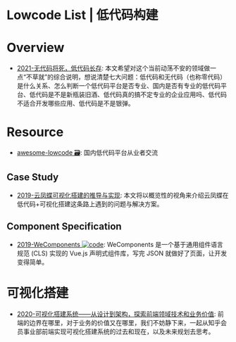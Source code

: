 # Lowcode List | 低代码构建

# Overview

- [2021-无代码将死，低代码长存](https://cubox.pro/c/TtUgdj): 本文希望对这个当前动荡不安的领域做一点“不草就”的综合说明，想说清楚七大问题：低代码和无代码（也称零代码）是什么关系、怎么判断一个低代码平台是否专业、国内是否有专业的低代码平台、低代码是不是新瓶装旧酒、低代码真的搞不定专业的企业应用吗、低代码不适合开发哪些应用、低代码是不是银弹。

# Resource

- [awesome-lowcode 🗃️](https://github.com/taowen/awesome-lowcode): 国内低代码平台从业者交流

## Case Study

- [2019-云凤蝶可视化搭建的推导与实现](https://zhuanlan.zhihu.com/p/90746742): 本文将以概览性的视角来介绍云凤蝶在 低代码+可视化搭建这条路上遇到的问题与解决方案。

## Component Specification

- [2019-WeComponents ![code](https://ng-tech.icu/assets/code.svg)](https://github.com/Tencent/WeComponents): WeComponents 是一个基于通用组件语言规范 (CLS) 实现的 Vue.js 声明式组件库，写完 JSON 就做好了页面，让开发变得简单。

# 可视化搭建

- [2020-可视化搭建系统——从设计到架构，探索前端领域技术和业务价值](https://zhuanlan.zhihu.com/p/164558106): 前端的边界在哪里，对于业务的价值又在哪里，我们不妨静下来，一起从知乎会员事业部前端实现可视化搭建系统的过去和现在，以及未来规划去思考。
